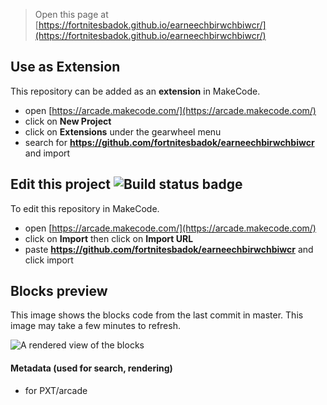  


> Open this page at [https://fortnitesbadok.github.io/earneechbirwchbiwcr/](https://fortnitesbadok.github.io/earneechbirwchbiwcr/)

## Use as Extension

This repository can be added as an **extension** in MakeCode.

* open [https://arcade.makecode.com/](https://arcade.makecode.com/)
* click on **New Project**
* click on **Extensions** under the gearwheel menu
* search for **https://github.com/fortnitesbadok/earneechbirwchbiwcr** and import

## Edit this project ![Build status badge](https://github.com/fortnitesbadok/earneechbirwchbiwcr/workflows/MakeCode/badge.svg)

To edit this repository in MakeCode.

* open [https://arcade.makecode.com/](https://arcade.makecode.com/)
* click on **Import** then click on **Import URL**
* paste **https://github.com/fortnitesbadok/earneechbirwchbiwcr** and click import

## Blocks preview

This image shows the blocks code from the last commit in master.
This image may take a few minutes to refresh.

![A rendered view of the blocks](https://github.com/fortnitesbadok/earneechbirwchbiwcr/raw/master/.github/makecode/blocks.png)

#### Metadata (used for search, rendering)

* for PXT/arcade
<script src="https://makecode.com/gh-pages-embed.js"></script><script>makeCodeRender("{{ site.makecode.home_url }}", "{{ site.github.owner_name }}/{{ site.github.repository_name }}");</script>
